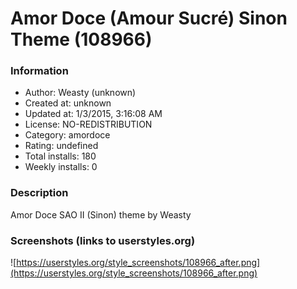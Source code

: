 # Amor Doce (Amour Sucré) Sinon Theme (108966)

### Information
- Author: Weasty (unknown)
- Created at: unknown
- Updated at: 1/3/2015, 3:16:08 AM
- License: NO-REDISTRIBUTION
- Category: amordoce
- Rating: undefined
- Total installs: 180
- Weekly installs: 0


### Description
Amor Doce SAO II (Sinon) theme by Weasty


### Screenshots (links to userstyles.org)
![https://userstyles.org/style_screenshots/108966_after.png](https://userstyles.org/style_screenshots/108966_after.png)


